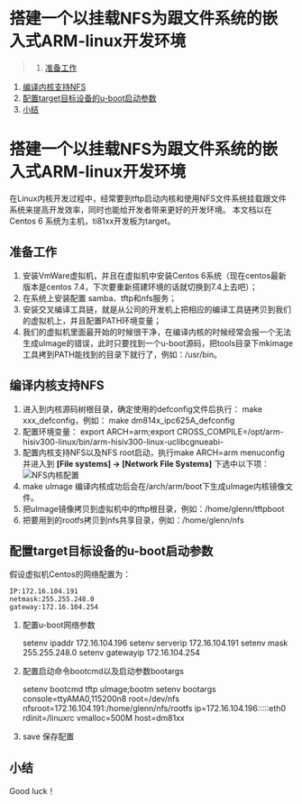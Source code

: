 <!-- TOC depthFrom:0 depthTo:4 withLinks:1 updateOnSave:1 orderedList:1 -->
# 搭建一个以挂载NFS为跟文件系统的嵌入式ARM-linux开发环境
>1. [准备工作](#准备工作 "准备工作")
1. [编译内核支持NFS](#编译内核支持NFS "编译内核支持NFS")
1. [配置target目标设备的u-boot启动参数](#配置target目标设备的u-boot启动参数 "配置target目标设备的u-boot启动参数")
1. [小结](#小结 "小结")
<!-- /TOC -->

# 搭建一个以挂载NFS为跟文件系统的嵌入式ARM-linux开发环境

在Linux内核开发过程中，经常要到tftp启动内核和使用NFS文件系统挂载跟文件系统来提高开发效率，同时也能给开发者带来更好的开发环境。
本文档以在Centos 6 系统为主机，ti81xx开发板为target。

## 准备工作

1. 安装VmWare虚拟机，并且在虚拟机中安装Centos 6系统（现在centos最新版本是centos 7.4，下次要重新搭建环境的话就切换到7.4上去吧）；
2. 在系统上安装配置 samba、tftp和nfs服务；
3. 安装交叉编译工具链，就是从公司的开发机上把相应的编译工具链拷贝到我们的虚拟机上，并且配置PATH环境变量；
4. 我们的虚拟机里面最开始的时候很干净，在编译内核的时候经常会报一个无法生成uImage的错误，此时只要找到一个u-boot源码，把tools目录下mkimage工具拷到PATH能找到的目录下就行了，例如：/usr/bin。

## 编译内核支持NFS

1. 进入到内核源码树根目录，确定使用的defconfig文件后执行： make xxx_defconfig，例如： make dm814x_ipc625A_defconfig
2. 配置环境变量： export ARCH=arm;export CROSS_COMPILE=/opt/arm-hisiv300-linux/bin/arm-hisiv300-linux-uclibcgnueabi-
3. 配置内核支持NFS以及NFS root启动，执行make ARCH=arm menuconfig 并进入到 **[File systems] -> [Network File Systems]** 下选中以下项：
	![NFS内核配置](assets/100/505-b75c5df8.png)
4. make uImage 编译内核成功后会在/arch/arm/boot下生成uImage内核镜像文件。
5. 把uImage镜像拷贝到虚拟机中的tftp根目录，例如：/home/glenn/tftpboot
6. 把要用到的rootfs拷贝到nfs共享目录，例如：/home/glenn/nfs

## 配置target目标设备的u-boot启动参数

假设虚拟机Centos的网络配置为：

	IP:172.16.104.191
	netmask:255.255.248.0
	gateway:172.16.104.254

1. 配置u-boot网络参数

	setenv ipaddr 172.16.104.196
	setenv serverip 172.16.104.191
	setenv mask 255.255.248.0
	setenv gatewayip 172.16.104.254

2. 配置启动命令bootcmd以及启动参数bootargs

	setenv bootcmd tftp uImage\;bootm
	setenv bootargs console=ttyAMA0,115200n8 root=/dev/nfs nfsroot=172.16.104.191:/home/glenn/nfs/rootfs ip=172.16.104.196:::::eth0 rdinit=/linuxrc vmalloc=500M host=dm81xx

3. save 保存配置

## 小结

Good luck！
